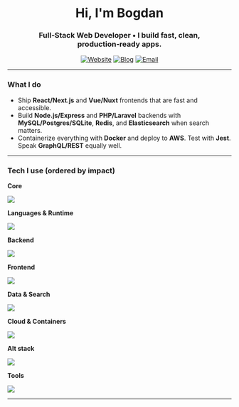 <!-- HEADER -->
<h1 align="center">Hi, I'm Bogdan</h1>
<h3 align="center">Full‑Stack Web Developer • I build fast, clean, production‑ready apps.</h3>

<p align="center">
  <a href="https://www.himthe.dev" target="_blank"><img alt="Website" src="https://img.shields.io/badge/Website-himthe.dev-informational?style=for-the-badge&logo=vercel&logoColor=white"></a>
  <a href="https://www.himthe.dev/blog" target="_blank"><img alt="Blog" src="https://img.shields.io/badge/Blog-Read%20my%20posts-informational?style=for-the-badge&logo=hashnode"></a>
  <a href="mailto:bogdan.mosteanu@hey.com"><img alt="Email" src="https://img.shields.io/badge/Email-bogdan.mosteanu@hey.com-informational?style=for-the-badge&logo=gmail&logoColor=white"></a>
</p>

---

<!-- WHAT I DO -->
### What I do
- Ship **React/Next.js** and **Vue/Nuxt** frontends that are fast and accessible.
- Build **Node.js/Express** and **PHP/Laravel** backends with **MySQL/Postgres/SQLite**, **Redis**, and **Elasticsearch** when search matters.
- Containerize everything with **Docker** and deploy to **AWS**. Test with **Jest**. Speak **GraphQL/REST** equally well.

---

<!-- SKILLS (grouped + ordered) -->
### Tech I use (ordered by impact)

**Core**
<p>
  <a href="https://skillicons.dev">
    <img src="https://skillicons.dev/icons?i=git,linux,bash&perline=9" />
  </a>
</p>

**Languages & Runtime**
<p>
  <a href="https://skillicons.dev">
    <img src="https://skillicons.dev/icons?i=js,ts,nodejs&perline=9" />
  </a>
</p>

**Backend**
<p>
  <a href="https://skillicons.dev">
    <img src="https://skillicons.dev/icons?i=express,graphql,jest&perline=9" />
  </a>
</p>

**Frontend**
<p>
  <a href="https://skillicons.dev">
    <img src="https://skillicons.dev/icons?i=react,nextjs,vue,nuxtjs,tailwind,sass&perline=9" />
  </a>
</p>

**Data & Search**
<p>
  <a href="https://skillicons.dev">
    <img src="https://skillicons.dev/icons?i=mysql,sqlite,redis,elasticsearch&perline=9" />
  </a>
</p>

**Cloud & Containers**
<p>
  <a href="https://skillicons.dev">
    <img src="https://skillicons.dev/icons?i=docker,aws&perline=9" />
  </a>
</p>

**Alt stack**
<p>
  <a href="https://skillicons.dev">
    <img src="https://skillicons.dev/icons?i=php,laravel&perline=9" />
  </a>
</p>

**Tools**
<p>
  <a href="https://skillicons.dev">
    <img src="https://skillicons.dev/icons?i=postman,babel,figma&perline=9" />
  </a>
</p>

---

